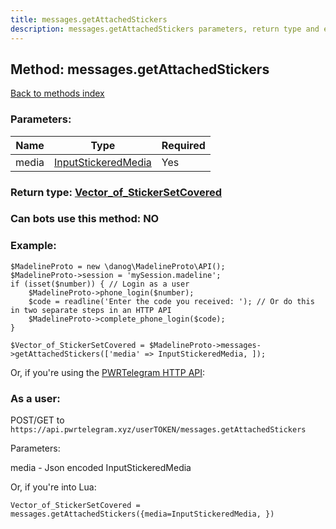 ```yaml
---
title: messages.getAttachedStickers
description: messages.getAttachedStickers parameters, return type and example
---
```

## Method: messages.getAttachedStickers  
[Back to methods index](index.md)


### Parameters:

| Name     |    Type       | Required |
|----------|---------------|----------|
|media|[InputStickeredMedia](../types/InputStickeredMedia.md) | Yes|


### Return type: [Vector\_of\_StickerSetCovered](../types/StickerSetCovered.md)

### Can bots use this method: **NO**


### Example:


```
$MadelineProto = new \danog\MadelineProto\API();
$MadelineProto->session = 'mySession.madeline';
if (isset($number)) { // Login as a user
    $MadelineProto->phone_login($number);
    $code = readline('Enter the code you received: '); // Or do this in two separate steps in an HTTP API
    $MadelineProto->complete_phone_login($code);
}

$Vector_of_StickerSetCovered = $MadelineProto->messages->getAttachedStickers(['media' => InputStickeredMedia, ]);
```

Or, if you're using the [PWRTelegram HTTP API](https://pwrtelegram.xyz):



### As a user:

POST/GET to `https://api.pwrtelegram.xyz/userTOKEN/messages.getAttachedStickers`

Parameters:

media - Json encoded InputStickeredMedia




Or, if you're into Lua:

```
Vector_of_StickerSetCovered = messages.getAttachedStickers({media=InputStickeredMedia, })
```

